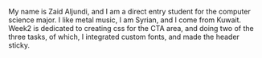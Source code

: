 My name is Zaid Aljundi, and I am a direct entry student for the computer science major. I like metal music, I am Syrian, and I come from Kuwait. Week2 is dedicated to creating css for the CTA area, and doing two of the three tasks, of which, I integrated custom fonts, and made the header sticky.
